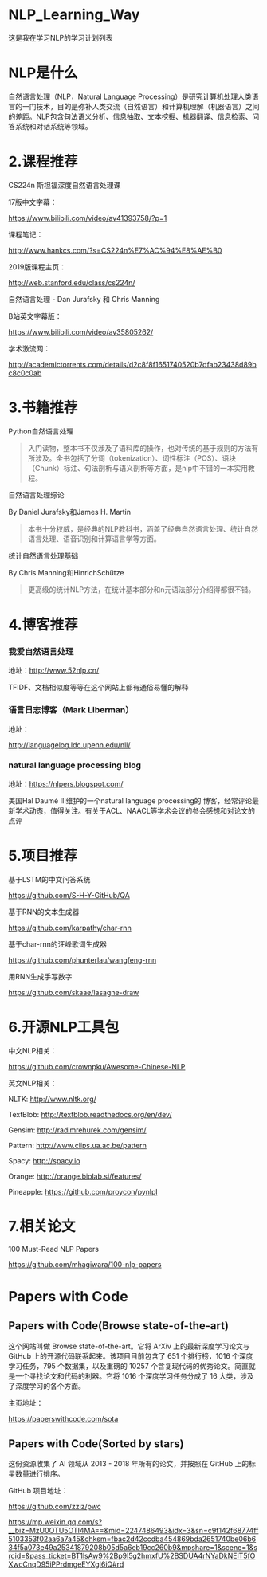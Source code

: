 # NLP_Learning_Way
这是我在学习NLP的学习计划列表



# NLP是什么

自然语言处理（NLP，Natural Language Processing）是研究计算机处理人类语言的一门技术，目的是弥补人类交流（自然语言）和计算机理解（机器语言）之间的差距。NLP包含句法语义分析、信息抽取、文本挖掘、机器翻译、信息检索、问答系统和对话系统等领域。


# 2.课程推荐

CS224n 斯坦福深度自然语言处理课

17版中文字幕：

https://www.bilibili.com/video/av41393758/?p=1

课程笔记：

http://www.hankcs.com/?s=CS224n%E7%AC%94%E8%AE%B0

2019版课程主页：

http://web.stanford.edu/class/cs224n/ 


自然语言处理 - Dan Jurafsky 和 Chris Manning

B站英文字幕版：

https://www.bilibili.com/video/av35805262/

学术激流网：

http://academictorrents.com/details/d2c8f8f1651740520b7dfab23438d89bc8c0c0ab


# 3.书籍推荐

Python自然语言处理 

>入门读物，整本书不仅涉及了语料库的操作，也对传统的基于规则的方法有所涉及。全书包括了分词（tokenization）、词性标注（POS）、语块（Chunk）标注、句法剖析与语义剖析等方面，是nlp中不错的一本实用教程。


自然语言处理综论

By Daniel Jurafsky和James H. Martin

>本书十分权威，是经典的NLP教科书，涵盖了经典自然语言处理、统计自然语言处理、语音识别和计算语言学等方面。


统计自然语言处理基础

By Chris Manning和HinrichSchütze

>更高级的统计NLP方法，在统计基本部分和n元语法部分介绍得都很不错。


# 4.博客推荐

### 我爱自然语言处理

地址：http://www.52nlp.cn/

TFIDF、文档相似度等等在这个网站上都有通俗易懂的解释


### 语言日志博客（Mark Liberman）

地址：

http://languagelog.ldc.upenn.edu/nll/  


### natural language processing blog 

地址：https://nlpers.blogspot.com/

美国Hal Daumé III维护的一个natural language processing的  博客，经常评论最新学术动态，值得关注。有关于ACL、NAACL等学术会议的参会感想和对论文的点评


# 5.项目推荐

基于LSTM的中文问答系统 

https://github.com/S-H-Y-GitHub/QA

基于RNN的文本生成器 

https://github.com/karpathy/char-rnn

基于char-rnn的汪峰歌词生成器

https://github.com/phunterlau/wangfeng-rnn

用RNN生成手写数字 

https://github.com/skaae/lasagne-draw


# 6.开源NLP工具包

中文NLP相关：

https://github.com/crownpku/Awesome-Chinese-NLP


英文NLP相关：

NLTK: http://www.nltk.org/

TextBlob: http://textblob.readthedocs.org/en/dev/

Gensim: http://radimrehurek.com/gensim/

Pattern: http://www.clips.ua.ac.be/pattern

Spacy: http://spacy.io

Orange: http://orange.biolab.si/features/

Pineapple: https://github.com/proycon/pynlpl


# 7.相关论文

100 Must-Read NLP Papers 

https://github.com/mhagiwara/100-nlp-papers



# Papers with Code

## Papers with Code(Browse state-of-the-art)
这个网站叫做 Browse state-of-the-art。它将 ArXiv 上的最新深度学习论文与 GitHub 上的开源代码联系起来。该项目目前包含了 651 个排行榜，1016 个深度学习任务，795 个数据集，以及重磅的 10257 个含复现代码的优秀论文。简直就是一个寻找论文和代码的利器。它将 1016 个深度学习任务分成了 16 大类，涉及了深度学习的各个方面。

主页地址：

https://paperswithcode.com/sota


## Papers with Code(Sorted by stars)

这份资源收集了 AI 领域从 2013 - 2018 年所有的论文，并按照在 GitHub 上的标星数量进行排序。

GitHub 项目地址：

https://github.com/zziz/pwc









https://mp.weixin.qq.com/s?__biz=MzU0OTU5OTI4MA==&mid=2247486493&idx=3&sn=c9f142f68774ff5103353f02aa6a7a45&chksm=fbac2d42ccdba454869bda2651740be06b634f5a073e49a25341879208b05d5a6eb19cc260b9&mpshare=1&scene=1&srcid=&pass_ticket=BT1lsAw9%2Bp9l5g2hmxfU%2BSDUA4rNYaDkNElT5fOXwcCnqD95iPPrdmgeEYXgI6iQ#rd
